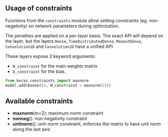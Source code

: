 ## Usage of constraints

Functions from the `constraints` module allow setting constraints (eg. non-negativity) on network parameters during optimization.

The penalties are applied on a per-layer basis. The exact API will depend on the layer, but the layers `Dense`, `TimeDistributedDense`, `MaxoutDense`, `Convolution1D` and `Convolution2D` have a unified API.

These layers expose 2 keyword arguments:

- `W_constraint` for the main weights matrix
- `b_constraint` for the bias.


```python
from keras.constraints import maxnorm
model.add(Dense(64, W_constraint = maxnorm(2)))
```

## Available constraints

- __maxnorm__(m=2): maximum-norm constraint
- __nonneg__(): non-negativity constraint
- __unitnorm__(): unit-norm constraint, enforces the matrix to have unit norm along the last axis